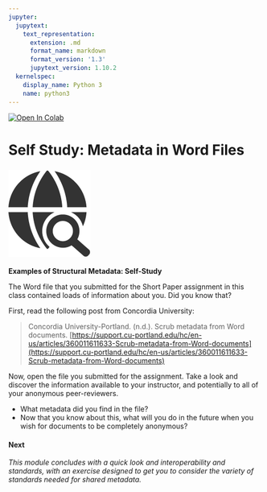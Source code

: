 ```yaml
---
jupyter:
  jupytext:
    text_representation:
      extension: .md
      format_name: markdown
      format_version: '1.3'
      jupytext_version: 1.10.2
  kernelspec:
    display_name: Python 3
    name: python3
---
```


<!-- #region id="view-in-github" colab_type="text" -->
<a href="https://colab.research.google.com/github/e3la/Organizing-Information-in-Information-Agencies/blob/master/mod7_r.ipynb" target="_parent"><img src="https://colab.research.google.com/assets/colab-badge.svg" alt="Open In Colab"/></a>
<!-- #endregion -->

<!-- #region id="GWkofSoF_bE2" -->
Self Study: Metadata in Word Files
==================================

### ![](self-study-dark.png)  
**Examples of Structural Metadata: Self-Study**

The Word file that you submitted for the Short Paper assignment in this class contained loads of information about you. Did you know that? 

First, read the following post from Concordia University:

> Concordia University-Portland. (n.d.). Scrub metadata from Word documents. [https://support.cu-portland.edu/hc/en-us/articles/360011611633-Scrub-metadata-from-Word-documents](https://support.cu-portland.edu/hc/en-us/articles/360011611633-Scrub-metadata-from-Word-documents)

Now, open the file you submitted for the assignment. Take a look and discover the information available to your instructor, and potentially to all of your anonymous peer-reviewers.

*   What metadata did you find in the file?
*   Now that you know about this, what will you do in the future when you wish for documents to be completely anonymous?

#### **Next**

_This module concludes with a quick look and interoperability and  standards, with an exercise designed to get you to consider the variety of standards needed for shared metadata._
<!-- #endregion -->
